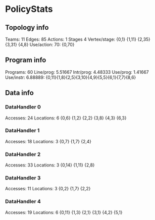# PolicyStats
## Topology info
Teams:		11
Edges:		85
Actions:	1
Stages		4
Vertex/stage:	{0,1} {1,11} {2,35} {3,31} {4,8} 
Use/action:	70: {0,70} 

## Program info
Programs:	60
Line/prog:	5.51667
Intr/prog:	4.48333
Use/prog:	1.41667
Use/instr:	6.88889: {0,11}{1,8}{2,5}{3,10}{4,9}{5,5}{6,1}{7,7}{8,6}

## Data info

### DataHandler 0
Accesses:	24
Locations:	6
{0,6} {1,2} {2,2} {3,8} {4,3} {6,3} 

### DataHandler 1
Accesses:	18
Locations:	3
{0,7} {1,7} {2,4} 

### DataHandler 2
Accesses:	33
Locations:	3
{0,14} {1,11} {2,8} 

### DataHandler 3
Accesses:	11
Locations:	3
{0,2} {1,7} {2,2} 

### DataHandler 4
Accesses:	19
Locations:	6
{0,11} {1,3} {2,1} {3,1} {4,2} {5,1} 